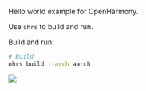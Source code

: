 Hello world example for OpenHarmony.

Use `ohrs` to build and run.

Build and run:

```sh
# Build
ohrs build --arch aarch
```

![](screenshot.png)
